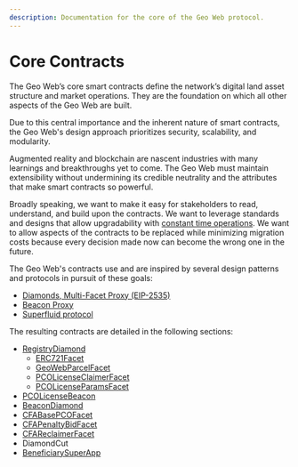 ```yaml
---
description: Documentation for the core of the Geo Web protocol.
---
```


# Core Contracts

The Geo Web’s core smart contracts define the network’s digital land asset structure and market operations. They are the foundation on which all other aspects of the Geo Web are built.

Due to this central importance and the inherent nature of smart contracts, the Geo Web's design approach prioritizes security, scalability, and modularity.&#x20;

Augmented reality and blockchain are nascent industries with many learnings and breakthroughs yet to come. The Geo Web must maintain extensibility without undermining its credible neutrality and the attributes that make smart contracts so powerful.

Broadly speaking, we want to make it easy for stakeholders to read, understand, and build upon the contracts. We want to leverage standards and designs that allow upgradability with [constant time operations](https://en.wikipedia.org/wiki/Time\_complexity#Constant\_time). We want to allow aspects of the contracts to be replaced while minimizing migration costs because every decision made now can become the wrong one in the future.

The Geo Web's contracts use and are inspired by several design patterns and protocols in pursuit of these goals:

* [Diamonds, Multi-Facet Proxy (EIP-2535)](standards-and-protocols/diamonds-multi-facet-proxy-eip-2535.md)
* [Beacon Proxy](standards-and-protocols/beacon-proxy.md)
* [Superfluid protocol](standards-and-protocols/superfluid.md)&#x20;

The resulting contracts are detailed in the following sections:

* [RegistryDiamond](registrydiamond.md)
  * [ERC721Facet](erc721facet.md)
  * [GeoWebParcelFacet](geowebparcelfacet/)
  * [PCOLicenseClaimerFacet](pcolicenseclaimerfacet.md)
  * [PCOLicenseParamsFacet](pcolicenseparamsfacet.md)
* [PCOLicenseBeacon](pcolicensebeacon.md)
* [BeaconDiamond](beacondiamond.md)
* [CFABasePCOFacet](cfabasepcofacet.md)
* [CFAPenaltyBidFacet](cfapenaltybidfacet.md)
* [CFAReclaimerFacet](cfareclaimerfacet.md)
* DiamondCut
* [BeneficiarySuperApp](beneficiarysuperapp.md)
